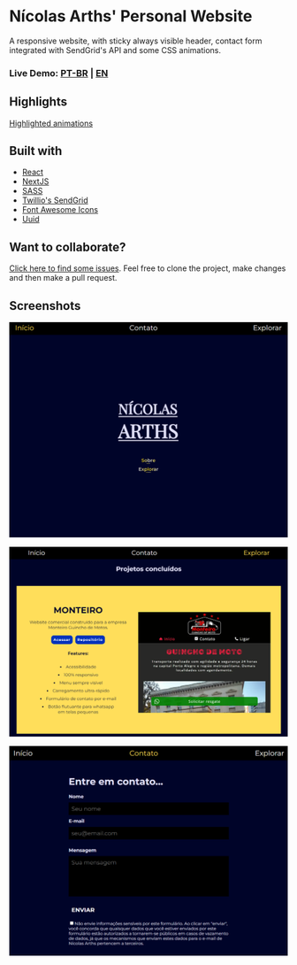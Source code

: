 # Nícolas Arths' Personal Website

A responsive website, with sticky always visible header, contact form integrated with SendGrid's API and some CSS animations.

### Live Demo: [PT-BR](https://nicolasarths.com.br) | [EN](https://nicolasarths.com.br/en)

## Highlights

[Highlighted animations](https://nicolasarths.com.br/dev/desenvolver)

## Built with

- [React](https://reactjs.org/)
- [NextJS](https://nextjs.org/)
- [SASS](https://sass-lang.com/)
- [Twillio's SendGrid](https://sendgrid.com/)
- [Font Awesome Icons](https://fontawesome.com/)
- [Uuid](https://www.npmjs.com/package/uuid)

## Want to collaborate?

[Click here to find some issues](https://github.com/nicolasarths/personal-website/issues). Feel free to clone the project, make changes and then make a pull request.

## Screenshots

![Nicolas Arths website screenshot](/public/demos/demo.png)

![Nicolas Arths website screenshot](/public/demos/demo-2.png)

![Nicolas Arths website screenshot](/public/demos/demo-3.png)
